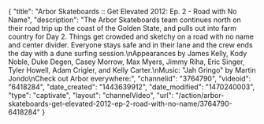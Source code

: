 {
    "title": "Arbor Skateboards :: Get Elevated 2012: Ep. 2 - Road with No Name",
    "description": "The Arbor Skateboards team continues north on their road trip up the coast of the Golden State, and pulls out into farm country for Day 2. Things get crowded and sketchy on a road with no name and center divider. Everyone stays safe and in their lane and the crew ends the day with a dune surfing session.\nAppearances by James Kelly, Kody Noble, Duke Degen, Casey Morrow, Max Myers, Jimmy Riha, Eric Singer, Tyler Howell, Adam Crigler, and Kelly Carter.\nMusic: \"Jah Gringo\" by Martin Jondo\nCheck out Arbor everywhere:",
    "channelid": "3764790",
    "videoid": "6418284",
    "date_created": "1443639912",
    "date_modified": "1470240003",
    "type": "captivate",
    "layout": "channelVideo",
    "url": "\/action\/arbor-skateboards-get-elevated-2012-ep-2-road-with-no-name\/3764790-6418284"
}